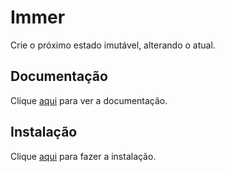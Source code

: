 # Immer

Crie o próximo estado imutável, alterando o atual.

## Documentação

Clique [aqui](https://github.com/immerjs/immer) para ver a documentação.

## Instalação

Clique [aqui](https://www.npmjs.com/package/immer) para fazer a instalação.
